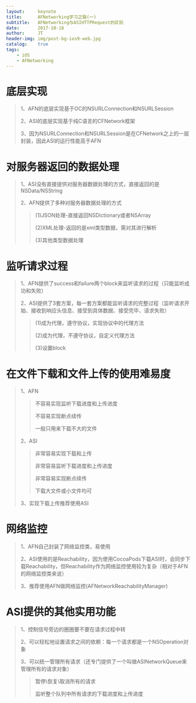 ```yaml
---
layout:     keynote
title:      AFNetworking学习之路(一)
subtitle:   AFNetworking与ASIHTTPRequest的区别
date:       2017-10-18
author:     JT
header-img: img/post-bg-ios9-web.jpg
catalog:    true
tags:
    - iOS
    - AFNetworking
---
```

# 底层实现

> 1、AFN的底层实现基于OC的NSURLConnection和NSURLSession
> 
> 2、ASI的底层实现基于纯C语言的CFNetwork框架
> 
> 3、因为NSURLConnection和NSURLSession是在CFNetwork之上的一层封装，因此ASI的运行性能高于AFN

# 对服务器返回的数据处理

> 1、ASI没有直接提供对服务器数据处理的方式，直接返回的是NSData/NSString
> 
> 2、AFN提供了多种对服务器数据处理的方式 
>> (1)JSON处理-直接返回NSDictionary或者NSArray
>> 
>> (2)XML处理-返回的是xml类型数据，需对其进行解析 
>> 
>> (3)其他类型数据处理

# 监听请求过程

> 1、AFN提供了success和failure两个block来监听请求的过程（只能监听成功和失败）
> 
> 2、ASI提供了3套方案，每一套方案都能监听请求的完整过程（监听请求开始、接收到响应头信息、接受到具体数据、接受完毕、请求失败）
>>(1)成为代理，遵守协议，实现协议中的代理方法
>>
>>(2)成为代理，不遵守协议，自定义代理方法 
>>
>>(3)设置block

# 在文件下载和文件上传的使用难易度

> 1、AFN
>> 不容易实现监听下载进度和上传进度
>> 
>> 不容易实现断点续传 
>> 
>> 一般只用来下载不大的文件
>
> 2、ASI 
>> 非常容易实现下载和上传 
>> 
>> 非常容易监听下载进度和上传进度
>> 
>> 非常容易实现断点续传
>> 
>> 下载大文件或小文件均可 
>
> 3、实现下载上传推荐使用ASI

# 网络监控

> 1、AFN自己封装了网络监控类，易使用
> 
> 2、ASI使用的是Reachability，因为使用CocoaPods下载ASI时，会同步下载Reachability，但Reachability作为网络监控使用较为复杂（相对于AFN的网络监控类来说） 
> 
> 3、推荐使用AFN做网络监控(AFNetworkReachabilityManager)

# ASI提供的其他实用功能

> 1、控制信号旁边的圈圈要不要在请求过程中转
> 
> 2、可以轻松地设置请求之间的依赖：每一个请求都是一个NSOperation对象
> 
> 3、可以统一管理所有请求（还专门提供了一个叫做ASINetworkQueue来管理所有的请求对象）
>> 暂停\恢复\取消所有的请求
>> 
>> 监听整个队列中所有请求的下载进度和上传进度
